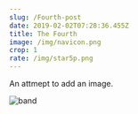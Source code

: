 ```yaml
---
slug: /Fourth-post
date: 2019-02-02T07:28:36.455Z
title: The Fourth
image: /img/navicon.png
crop: 1
rate: /img/star5p.png
---
```

An attmept to add an image.

![band](/img/navicon.png)
